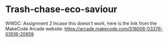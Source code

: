 # Trash-chase-eco-saviour
WWDC: Assignment 2
Incase this doesn't work, here is the link from the MakeCode Arcade website: https://arcade.makecode.com/S18006-03376-03516-20959

